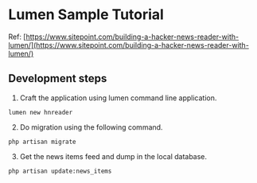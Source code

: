 # Lumen Sample Tutorial

Ref: [https://www.sitepoint.com/building-a-hacker-news-reader-with-lumen/](https://www.sitepoint.com/building-a-hacker-news-reader-with-lumen/)

## Development steps

1. Craft the application using lumen command line application.

  ```shell
  lumen new hnreader
  ```

2. Do migration using the following command.

  ```shell
  php artisan migrate
  ```

3. Get the news items feed and dump in the local database.

  ```shell
  php artisan update:news_items
  ```
